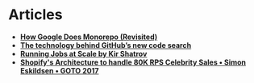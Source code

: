 # Articles

- ****[How Google Does Monorepo (Revisited)](https://medium.com/qe-unit/how-google-does-monorepo-revisited-8c793be20344)****
- ****[The technology behind GitHub’s new code search](https://github.blog/2023-02-06-the-technology-behind-githubs-new-code-search/)****
- ****[Running Jobs at Scale by Kir Shatrov](https://www.youtube.com/watch?v=XvnWjsmAl60)****
- ****[Shopify's Architecture to handle 80K RPS Celebrity Sales • Simon Eskildsen • GOTO 2017](https://www.youtube.com/watch?v=N8NWDHgWA28)****